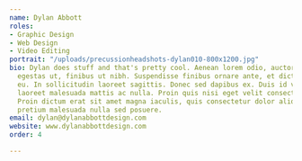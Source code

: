 ```yaml
---
name: Dylan Abbott
roles:
- Graphic Design
- Web Design
- Video Editing
portrait: "/uploads/precussionheadshots-dylan010-800x1200.jpg"
bio: Dylan does stuff and that's pretty cool. Aenean lorem odio, auctor ullamcorper
  egestas ut, finibus ut nibh. Suspendisse finibus ornare ante, et dictum ante vestibulum
  eu. In sollicitudin laoreet sagittis. Donec sed dapibus ex. Duis id velit vel lectus
  laoreet malesuada mattis ac nulla. Proin quis nisi eget velit consectetur ornare.
  Proin dictum erat sit amet magna iaculis, quis consectetur dolor aliquet. Pellentesque
  pretium malesuada nulla sed posuere.
email: dylan@dylanabbottdesign.com
website: www.dylanabbottdesign.com
order: 4

---
```

